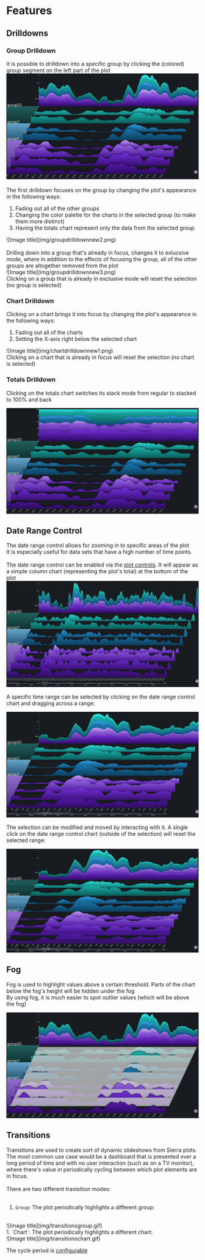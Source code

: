 # Features

## Drilldowns

### Group Drilldown
It is possible to drilldown into a specific group by clicking the (colored) group segment on the left part of the plot
<br>
![Image title](img/groupdrilldownnew1.png)
<br>
<br>
The first drilldown focuses on the group by changing the plot's appearance in the following ways:
<ol>
<li>
Fading out all of the other groups
</li>
<li>
Changing the color palette for the charts in the selected group (to make them more distinct)
</li>
<li>
Having the totals chart represent only the data from the selected group
</li>
</ol>
![Image title](img/groupdrilldownnew2.png)
<br>
<br>
Drilling down into a group that's already in focus, changes it to exlucsive mode, where in addition to the effects of focusing the group, all of the other groups are altogether removed from the plot
<br>
![Image title](img/groupdrilldownnew3.png)
<br>
Clicking on a group that is already in exclusive mode will reset the selection (no group is selected)

### Chart Drilldown

Clicking on a chart brings it into focus by changing the plot's appearance in the following ways:
<ol>
<li>
Fading out all of the charts
</li>
<li>
Setting the X-axis right below the selected chart
</li>
</ol>
![Image title](img/chartdrilldownnew1.png)
<br>
Clicking on a chart that is already in focus will reset the selection (no chart is selected)

### Totals Drilldown

Clicking on the totals chart switches its stack mode from regular to stacked to 100% and back
<br>

![Image title](img/totalsdrilldownnew1.png)

## Date Range Control

The date range control allows for zooming in to specific areas of the plot
<br>
It is especially useful for data sets that have a high number of time points.
<br>
<br>
The date range control can be enabled via the [plot controls](controls.md).  It will appear as a simple column chart (representing the plot's total) at the bottom of the plot
![control](img/daterange1.png)

A specific time range can be selected by clicking on the date range control chart and dragging across a range:

![control](img/daterange2.png)

The selection can be modified and moved by interacting with it.  A single click on the date range control chart (outside of the selection) will reset the selected range:

![control](img/daterangecontrol.gif)

## Fog

Fog is used to highlight values above a certain threshold.  Parts of the chart below the fog's height will be hidden under the fog
<br>
By using fog, it is much easier to spot outlier values (which will be above the fog)

![Image title](img/fognew.png)

## Transitions

Tranistions are used to create sort of dynamic slideshows from Sierra plots.
<br>
The most common use case would be a dashboard that is presented over a long period of time and with no user interaction (such as on a TV monitor), where there's value in periodically cycling between which plot elements are in focus.
<br>
<br>
There are two different tranisition modes:
<br>
<br>
1. `Group`: The plot periodically highlights a different group:
<br>
![Image title](img/transitionsgroup.gif)
<br>
1. `Chart`: The plot periodically highlights a different chart:
<br>
![Image title](img/transitionschart.gif)

The cycle period is [configurable](configuration_options.md#transitions)